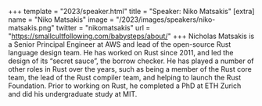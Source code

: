 +++
template = "2023/speaker.html"
title = "Speaker: Niko Matsakis"
[extra]
  name = "Niko Matsakis"
  image = "/2023/images/speakers/niko-matsakis.png"
  twitter = "nikomatsakis"
  url = "https://smallcultfollowing.com/babysteps/about/"
+++
Nicholas Matsakis is a Senior Principal Engineer at AWS and lead of the open-source Rust language design team. He has worked on Rust since 2011, and led the design of its “secret sauce”, the borrow checker. He has played a number of other roles in Rust over the years, such as being a member of the Rust core team, the lead of the Rust compiler team, and helping to launch the Rust Foundation. Prior to working on Rust, he completed a PhD at ETH Zurich and did his undergraduate study at MIT.